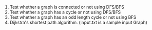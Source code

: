 1. Test whether a graph is connected or not using DFS/BFS
2. Test whether a graph has a cycle or not using DFS/BFS
3. Test whether a graph has an odd length cycle or not using BFS
4. Dijkstra's shortest path algorithm. (input.txt is a sample input Graph)
